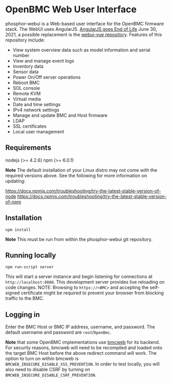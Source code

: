 # OpenBMC Web User Interface

phosphor-webui is a Web-based user interface for the OpenBMC firmware stack.
The WebUI uses AngularJS.
[AngularJS goes End of Life](https://www.convective.com/angularjs-end-of-life/)
June 30, 2021, a possible replacement is the [webui-vue repository](https://github.com/openbmc/webui-vue).
Features of this repository include:

- View system overview data such as model information and serial number
- View and manage event logs
- Inventory data
- Sensor data
- Power On/Off server operations
- Reboot BMC
- SOL console
- Remote KVM
- Virtual media
- Date and time settings
- IPv4 network settings
- Manage and update BMC and Host firmware
- LDAP
- SSL certificates
- Local user management

## Requirements

nodejs (>= 4.2.6)
npm (>= 6.0.1)

**Note** The default installation of your Linux distro may not come with the
required versions above. See the following for more information on updating:

https://docs.npmjs.com/troubleshooting/try-the-latest-stable-version-of-node
https://docs.npmjs.com/troubleshooting/try-the-latest-stable-version-of-npm

## Installation

`npm install`

**Note** This must be run from within the phosphor-webui git repository.

## Running locally

`npm run-script server`

This will start a server instance and begin listening for connections at
`http://localhost:8080`. This development server provides live reloading on
code changes.
NOTE: Browsing to `https://<BMC>` and accepting the self-signed certificate
might be required to prevent your browser from blocking traffic to the BMC.

## Logging in

Enter the BMC Host or BMC IP address, username, and password.
The default username and password are `root`/`0penBmc`.

**Note** that some OpenBMC implementations use [bmcweb](https://github.com/openbmc/bmcweb)
for its backend. For security reasons, bmcweb will need to be recompiled and
loaded onto the target BMC Host before the above redirect command will work. The
option to turn on within bmcweb is `BMCWEB_INSECURE_DISABLE_XSS_PREVENTION`. In
order to test locally, you will also need to disable CSRF by turning on `BMCWEB_INSECURE_DISABLE_CSRF_PREVENTION`.
